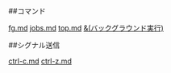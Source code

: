 ##コマンド

[fg.md](./fg.md)
[jobs.md](./jobs.md)
[top.md](./top.md)
[&(バックグラウンド実行)](./ampersand.md)

##シグナル送信

[ctrl-c.md](./ctrl-c.md)
[ctrl-z.md](./ctrl-z.md)

